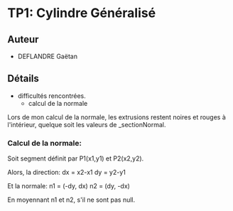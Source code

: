 TP1: Cylindre Généralisé
========================

## Auteur

- DEFLANDRE Gaëtan


## Détails

- difficultés rencontrées.
  - calcul de la normale

Lors de mon calcul de la normale, les extrusions restent noires et
rouges à l'intérieur, quelque soit les valeurs de _sectionNormal.

### Calcul de la normale:

Soit segment définit par P1(x1,y1) et P2(x2,y2).

Alors, la direction:
dx = x2-x1
dy = y2-y1

Et la normale:
n1 = (-dy, dx)
n2 = (dy, -dx)

En moyennant n1 et n2, s'il ne sont pas null.

